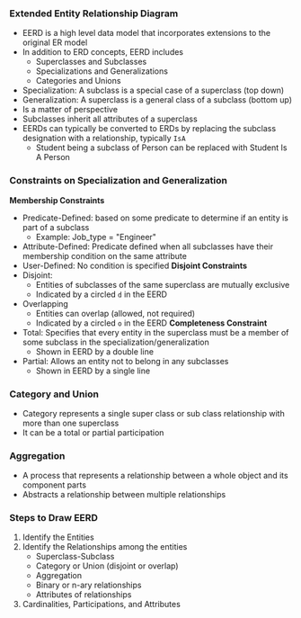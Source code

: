 ### Extended Entity Relationship Diagram
 - EERD is a high level data model that incorporates extensions to the original ER model
 - In addition to ERD concepts, EERD includes
	 - Superclasses and Subclasses
	 - Specializations and Generalizations
	 - Categories and Unions
 - Specialization: A subclass is a special case of a superclass (top down)
 - Generalization: A superclass is a general class of a subclass (bottom up)
 - Is a matter of perspective
 - Subclasses inherit all attributes of a superclass
 - EERDs can typically be converted to ERDs by replacing the subclass designation with a relationship, typically `IsA`
	 - Student being a subclass of Person can be replaced with Student Is A Person

### Constraints on Specialization and Generalization
**Membership Constraints**
 - Predicate-Defined: based on some predicate to determine if an entity is part of a subclass
	 - Example: Job_type = "Engineer"
 - Attribute-Defined: Predicate defined when all subclasses have their membership condition on the same attribute
 - User-Defined: No condition is specified
**Disjoint Constraints**
 - Disjoint:
	- Entities of subclasses of the same superclass are mutually exclusive
	- Indicated by a circled `d` in the EERD
 - Overlapping
	 - Entities can overlap (allowed, not required)
	 - Indicated by a circled `o` in the EERD
**Completeness Constraint**
 - Total: Specifies that every entity in the superclass must be a member of some subclass in the specialization/generalization
	 - Shown in EERD by a double line
 - Partial: Allows an entity not to belong in any subclasses
	 - Shown in EERD by a single line

### Category and Union
 - Category represents a single super class or sub class relationship with more than one superclass
 - It can be a total or partial participation

### Aggregation
 - A process that represents a relationship between a whole object and its component parts
 - Abstracts a relationship between multiple relationships

### Steps to Draw EERD
1. Identify the Entities
2. Identify the Relationships among the entities
	- Superclass-Subclass
	- Category or Union (disjoint or overlap)
	- Aggregation
	- Binary or n-ary relationships
	- Attributes of relationships
3. Cardinalities, Participations, and Attributes

